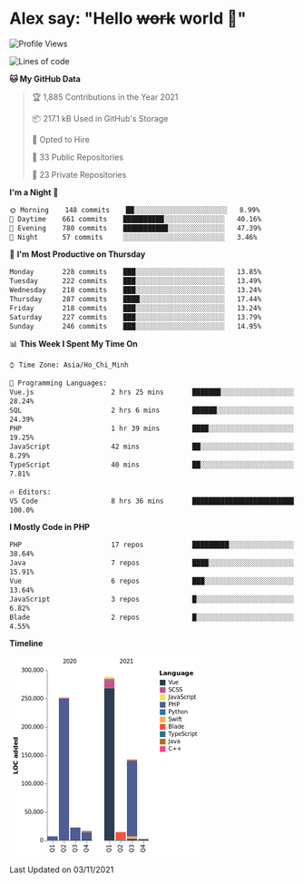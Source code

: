 # Alex say: "Hello ~~work~~ world 🐾"

<!--START_SECTION:waka-->
![Profile Views](http://img.shields.io/badge/Profile%20Views-4-blue)

![Lines of code](https://img.shields.io/badge/From%20Hello%20World%20I%27ve%20Written-746275%20lines%20of%20code-blue)

**🐱 My GitHub Data** 

> 🏆 1,885 Contributions in the Year 2021
 > 
> 📦 217.1 kB Used in GitHub's Storage 
 > 
> 💼 Opted to Hire
 > 
> 📜 33 Public Repositories 
 > 
> 🔑 23 Private Repositories  
 > 
**I'm a Night 🦉** 

```text
🌞 Morning    148 commits    ██░░░░░░░░░░░░░░░░░░░░░░░   8.99% 
🌆 Daytime    661 commits    ██████████░░░░░░░░░░░░░░░   40.16% 
🌃 Evening    780 commits    ███████████░░░░░░░░░░░░░░   47.39% 
🌙 Night      57 commits     ░░░░░░░░░░░░░░░░░░░░░░░░░   3.46%

```
📅 **I'm Most Productive on Thursday** 

```text
Monday       228 commits    ███░░░░░░░░░░░░░░░░░░░░░░   13.85% 
Tuesday      222 commits    ███░░░░░░░░░░░░░░░░░░░░░░   13.49% 
Wednesday    218 commits    ███░░░░░░░░░░░░░░░░░░░░░░   13.24% 
Thursday     287 commits    ████░░░░░░░░░░░░░░░░░░░░░   17.44% 
Friday       218 commits    ███░░░░░░░░░░░░░░░░░░░░░░   13.24% 
Saturday     227 commits    ███░░░░░░░░░░░░░░░░░░░░░░   13.79% 
Sunday       246 commits    ███░░░░░░░░░░░░░░░░░░░░░░   14.95%

```


📊 **This Week I Spent My Time On** 

```text
⌚︎ Time Zone: Asia/Ho_Chi_Minh

💬 Programming Languages: 
Vue.js                   2 hrs 25 mins       ███████░░░░░░░░░░░░░░░░░░   28.24% 
SQL                      2 hrs 6 mins        ██████░░░░░░░░░░░░░░░░░░░   24.39% 
PHP                      1 hr 39 mins        ████░░░░░░░░░░░░░░░░░░░░░   19.25% 
JavaScript               42 mins             ██░░░░░░░░░░░░░░░░░░░░░░░   8.29% 
TypeScript               40 mins             ██░░░░░░░░░░░░░░░░░░░░░░░   7.81%

🔥 Editors: 
VS Code                  8 hrs 36 mins       █████████████████████████   100.0%

```

**I Mostly Code in PHP** 

```text
PHP                      17 repos            █████████░░░░░░░░░░░░░░░░   38.64% 
Java                     7 repos             ████░░░░░░░░░░░░░░░░░░░░░   15.91% 
Vue                      6 repos             ███░░░░░░░░░░░░░░░░░░░░░░   13.64% 
JavaScript               3 repos             █░░░░░░░░░░░░░░░░░░░░░░░░   6.82% 
Blade                    2 repos             █░░░░░░░░░░░░░░░░░░░░░░░░   4.55%

```


**Timeline**

![Chart not found](https://raw.githubusercontent.com/alexzvn/alexzvn/main/charts/bar_graph.png) 


 Last Updated on 03/11/2021
<!--END_SECTION:waka-->
